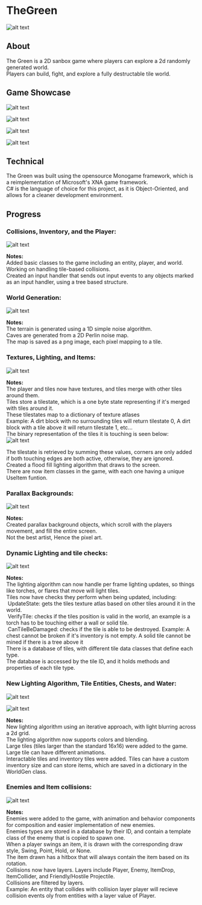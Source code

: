 # TheGreen
![alt text](TheGreen/TheGreenProgressPhotos/Cover.png?raw=true)

## About
The Green is a 2D sanbox game where players can explore a 2d randomly generated world.  
Players can build, fight, and explore a fully destructable tile world.  

## Game Showcase

![alt text](TheGreen/TheGreenProgressPhotos/GameShowcaseEnemies.gif?raw=true)

![alt text](TheGreen/TheGreenProgressPhotos/GameShowcaseTiles.gif?raw=true)

![alt text](TheGreen/TheGreenProgressPhotos/GameShowcaseChests.gif?raw=true)

![alt text](TheGreen/TheGreenProgressPhotos/GameShowcaseWater.gif?raw=true)

## Technical
The Green was built using the opensource Monogame framework, which is a reimplementation of Microsoft's XNA game framework.  
C# is the language of choice for this project, as it is Object-Oriented, and allows for a cleaner development environment.  

## Progress

### Collisions, Inventory, and the Player:  

![alt text](TheGreen/TheGreenProgressPhotos/CollisionsInventoryPlayer.png?raw=true)

**Notes:**  
Added basic classes to the game including an entity, player, and world.  
Working on handling tile-based collisions.  
Created an input handler that sends out input events to any objects marked as an input handler, using a tree based structure.  


### World Generation:  

![alt text](TheGreen/TheGreenProgressPhotos/WorldGeneration.jpg?raw=true)

**Notes:**  
The terrain is generated using a 1D simple noise algorithm.  
Caves are generated from a 2D Perlin noise map.  
The map is saved as a png image, each pixel mapping to a tile.  

### Textures, Lighting, and Items:  

![alt text](TheGreen/TheGreenProgressPhotos/TexturesLightingItems.png?raw=true)

**Notes:**  
The player and tiles now have textures, and tiles merge with other tiles around them.  
Tiles store a tilestate, which is a one byte state representing if it's merged with tiles around it.  
These tilestates map to a dictionary of texture atlases  
Example: A dirt block with no surrounding tiles will return tilestate 0, A dirt block with a tile above it will return tilestate 1, etc...  
The binary representation of the tiles it is touching is seen below:  
![alt text](TheGreen/TheGreenProgressPhotos/TileStates.png?raw=true)  

The tilestate is retrieved by summing these values, corners are only added if both touching edges are both active, otherwise, they are ignored.  
Created a flood fill lighting algorithm that draws to the screen.  
There are now item classes in the game, with each one having a unique UseItem funtion.  

### Parallax Backgrounds:    

![alt text](TheGreen/TheGreenProgressPhotos/ParallaxBackgrounds.png?raw=true)

**Notes:**  
Created parallax background objects, which scroll with the players movement, and fill the entire screen.  
Not the best artist, Hence the pixel art.  

### Dynamic Lighting and tile checks:  

![alt text](TheGreen/TheGreenProgressPhotos/DynamicLightingTileChecks.png?raw=true)

**Notes:**  
The lighting algorithm can now handle per frame lighting updates, so things like torches, or flares that move will light tiles.  
Tiles now have checks they perform when being updated, including:  
&nbsp;UpdateState: gets the tiles texture atlas based on other tiles around it in the world.  
&nbsp;VerifyTile: checks if the tiles position is valid in the world, an example is a torch has to be touching either a wall or solid tile.  
&nbsp;CanTileBeDamaged: checks if the tile is able to be destroyed. Example: A chest cannot be broken if it's inventory is not empty. A solid tile cannot be mined if there is a tree above it  
There is a database of tiles, with different tile data classes that define each type.  
The database is accessed by the tile ID, and it holds methods and properties of each tile type.  

### New Lighting Algorithm, Tile Entities, Chests, and Water:  

![alt text](TheGreen/TheGreenProgressPhotos/NewLighting.png?raw=true)

![alt text](TheGreen/TheGreenProgressPhotos/TileEntitiesChestsWater.png?raw=true)

**Notes:**  
New lighting algorithm using an iterative approach, with light blurring across a 2d grid.  
The lighting algorithm now supports colors and blending.  
Large tiles (tiles larger than the standard 16x16) were added to the game.  
Large tile can have different animations.  
Interactable tiles and inventory tiles were added. Tiles can have a custom inventory size and can store items, which are saved in a dictionary in the WorldGen class.  

### Enemies and Item collisions:  

![alt text](TheGreen/TheGreenProgressPhotos/EnemiesAndItemCollisions.png?raw=true)

**Notes:**  
Enemies were added to the game, with animation and behavior components for composition and easier implementation of new enemies.  
Enemies types are stored in a database by their ID, and contain a template class of the enemy that is copied to spawn one.  
When a player swings an item, it is drawn with the corresponding draw style, Swing, Point, Hold, or None.  
The item drawn has a hitbox that will always contain the item based on its rotation.  
Collisions now have layers. Layers include Player, Enemy, ItemDrop, ItemCollider, and Friendly/Hostile Projectile.  
Collisions are filtered by layers.  
Example: An entity that collides with collision layer player will recieve collision events oly from entities with a layer value of Player.  
